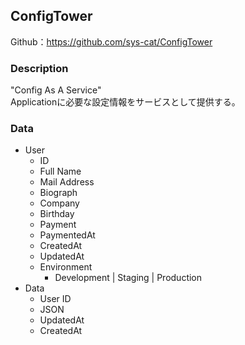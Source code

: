 ## ConfigTower
Github：https://github.com/sys-cat/ConfigTower

### Description
"Config As A Service"  
Applicationに必要な設定情報をサービスとして提供する。  

### Data

* User
  * ID
  * Full Name
  * Mail Address 
  * Biograph
  * Company
  * Birthday
  * Payment
  * PaymentedAt
  * CreatedAt
  * UpdatedAt
  * Environment
    * Development | Staging | Production
* Data
  * User ID
  * JSON
  * UpdatedAt
  * CreatedAt

